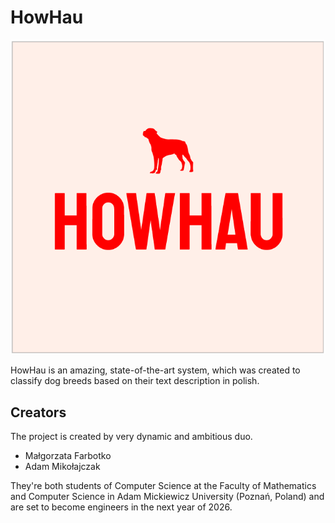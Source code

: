 # HowHau

![Logo](howhau.PNG)

HowHau is an amazing, state-of-the-art system, which was created to classify dog breeds based on their text description in polish.

## Creators

The project is created by very dynamic and ambitious duo.

- Małgorzata Farbotko
- Adam Mikołajczak

They're both students of Computer Science at the Faculty of Mathematics and Computer Science in Adam Mickiewicz University (Poznań, Poland) and are set to become engineers in the next year of 2026.
